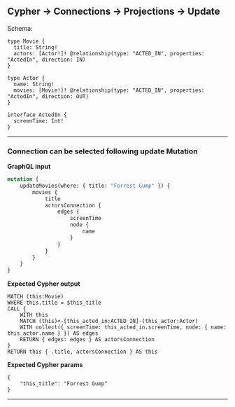 ## Cypher -> Connections -> Projections -> Update

Schema:

```schema
type Movie {
  title: String!
  actors: [Actor!]! @relationship(type: "ACTED_IN", properties: "ActedIn", direction: IN)
}

type Actor {
  name: String!
  movies: [Movie!]! @relationship(type: "ACTED_IN", properties: "ActedIn", direction: OUT)
}

interface ActedIn {
  screenTime: Int!
}
```

---

### Connection can be selected following update Mutation

**GraphQL input**

```graphql
mutation {
    updateMovies(where: { title: "Forrest Gump" }) {
        movies {
            title
            actorsConnection {
                edges {
                    screenTime
                    node {
                        name
                    }
                }
            }
        }
    }
}
```

**Expected Cypher output**

```cypher
MATCH (this:Movie)
WHERE this.title = $this_title
CALL {
    WITH this
    MATCH (this)<-[this_acted_in:ACTED_IN]-(this_actor:Actor)
    WITH collect({ screenTime: this_acted_in.screenTime, node: { name: this_actor.name } }) AS edges
    RETURN { edges: edges } AS actorsConnection
}
RETURN this { .title, actorsConnection } AS this
```

**Expected Cypher params**

```cypher-params
{
    "this_title": "Forrest Gump"
}
```

---
